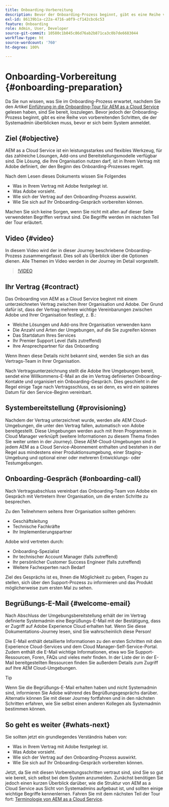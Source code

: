 ```yaml
---
title: Onboarding-Vorbereitung
description: Bevor der Onboarding-Prozess beginnt, gibt es eine Reihe von vorbereitenden Schritten, die der Systemadmin verstehen muss, bevor er sich beim System anmeldet.
exl-id: 86139b1a-c22a-4716-a0f9-cf142cbc6c53
feature: Onboarding
role: Admin, User, Developer
source-git-commit: 10580c1b045c86d76ab2b871ca3c0b7de6683044
workflow-type: ht
source-wordcount: '760'
ht-degree: 100%

---
```


# Onboarding-Vorbereitung {#onboarding-preparation}

Da Sie nun wissen, was Sie im Onboarding-Prozess erwartet, nachdem Sie den Artikel [Einführung in die Onboarding-Tour für AEM as a Cloud Service](overview.md) gelesen haben, sind Sie bereit, loszulegen. Bevor jedoch der Onboarding-Prozess beginnt, gibt es eine Reihe von vorbereitenden Schritten, die der Systemadmin überblicken muss, bevor er sich beim System anmeldet.

## Ziel {#objective}

AEM as a Cloud Service ist ein leistungsstarkes und flexibles Werkzeug, für das zahlreiche Lösungen, Add-ons und Bereitstellungsmodelle verfügbar sind. Die Lösung, die Ihre Organisation nutzen darf, ist in Ihrem Vertrag mit Adobe definiert, der den Beginn des Onboarding-Prozesses regelt.

Nach dem Lesen dieses Dokuments wissen Sie Folgendes

* Was in Ihrem Vertrag mit Adobe festgelegt ist.
* Was Adobe vorsieht.
* Wie sich der Vertrag auf den Onboarding-Prozess auswirkt.
* Wie Sie sich auf Ihr Onboarding-Gespräch vorbereiten können.

Machen Sie sich keine Sorgen, wenn Sie nicht mit allen auf dieser Seite verwendeten Begriffen vertraut sind. Die Begriffe werden im nächsten Teil der Tour erläutert.

## Video    {#video}

In diesem Video wird der in dieser Journey beschriebene Onboarding-Prozess zusammengefasst. Dies soll als Überblick über die Optionen dienen. Alle Themen im Video werden in der Journey im Detail vorgestellt.

>[!VIDEO](https://video.tv.adobe.com/v/336959/?quality=12&learn=on)

## Ihr Vertrag {#contract}

Das Onboarding von AEM as a Cloud Service beginnt mit einem unterzeichneten Vertrag zwischen Ihrer Organisation und Adobe. Der Grund dafür ist, dass der Vertrag mehrere wichtige Vereinbarungen zwischen Adobe und Ihrer Organisation festlegt, z. B.:

* Welche Lösungen und Add-ons Ihre Organisation verwenden kann
* Die Anzahl und Arten der Umgebungen, auf die Sie zugreifen können
* Das Startdatum Ihres Services
* Ihr Premier Support Level (falls zutreffend)
* Ihre Ansprechpartner für das Onboarding

Wenn Ihnen diese Details nicht bekannt sind, wenden Sie sich an das Vertrags-Team in Ihrer Organisation.

Nach Vertragsunterzeichnung stellt die Adobe Ihre Umgebungen bereit, sendet eine Willkommens-E-Mail an die im Vertrag definierten Onboarding-Kontakte und organisiert ein Onboarding-Gespräch. Dies geschieht in der Regel einige Tage nach Vertragsschluss, es sei denn, es wird ein späteres Datum für den Service-Beginn vereinbart.

## Systembereitstellung {#provisioning}

Nachdem der Vertrag unterzeichnet wurde, werden alle AEM Cloud-Umgebungen, die unter den Vertrag fallen, automatisch von Adobe bereitgestellt. Diese Umgebungen werden auch mit Ihren Programmen in Cloud Manager verknüpft (weitere Informationen zu diesem Thema finden Sie weiter unten in der Journey). Diese AEM-Cloud-Umgebungen sind in jedem AEM as a Cloud Service-Abonnement enthalten und bestehen in der Regel aus mindestens einer Produktionsumgebung, einer Staging-Umgebung und optional einer oder mehreren Entwicklungs- oder Testumgebungen.

## Onboarding-Gespräch {#onboarding-call}

Nach Vertragsabschluss vereinbart das Onboarding-Team von Adobe ein Gespräch mit Vertretern Ihrer Organisation, um die ersten Schritte zu besprechen.

Zu den Teilnehmern seitens Ihrer Organisation sollten gehören:

* Geschäftsleitung
* Technische Fachkräfte
* Ihr Implementierungspartner

Adobe wird vertreten durch:

* Onboarding-Spezialist
* Ihr technischer Account Manager (falls zutreffend)
* Ihr persönlicher Customer Success Engineer (falls zutreffend)
* Weitere Fachexperten nach Bedarf

Ziel des Gesprächs ist es, Ihnen die Möglichkeit zu geben, Fragen zu stellen, sich über den Support-Prozess zu informieren und das Produkt möglicherweise zum ersten Mal zu sehen.

## Begrüßungs-E-Mail {#welcome-email}

Nach Abschluss der Umgebungsbereitstellung erhält der im Vertrag definierte Systemadmin eine Begrüßungs-E-Mail mit der Bestätigung, dass er Zugriff auf Adobe Experience Cloud erhalten hat. Wenn Sie diese Dokumentations-Journey lesen, sind Sie wahrscheinlich diese Person!

Die E-Mail enthält detaillierte Informationen zu den ersten Schritten mit den Experience Cloud-Services und dem Cloud Manager-Self-Service-Portal. Zudem enthält die E-Mail wichtige Informationen, etwa wo Sie Support-Ressourcen, Foren, FAQs und vieles mehr finden. In der Liste der in der E-Mail bereitgestellten Ressourcen finden Sie außerdem Details zum Zugriff auf Ihre AEM Cloud-Umgebungen.

>[!TIP]
>
>Wenn Sie die Begrüßungs-E-Mail erhalten haben und nicht Systemadmin sind, informieren Sie Adobe während des Begrüßungsgesprächs darüber. Alternativ können Sie mit dieser Journey fortfahren und in den nächsten Schritten erfahren, wie Sie selbst einen anderen Kollegen als Systemadmin bestimmen können.

## So geht es weiter {#whats-next}

Sie sollten jetzt ein grundlegendes Verständnis haben von:

* Was in Ihrem Vertrag mit Adobe festgelegt ist.
* Was Adobe vorsieht.
* Wie sich der Vertrag auf den Onboarding-Prozess auswirkt.
* Wie Sie sich auf Ihr Onboarding-Gespräch vorbereiten können.

Jetzt, da Sie mit diesen Vorbereitungsschritten vertraut sind, sind Sie so gut wie bereit, sich selbst bei dem System anzumelden. Zunächst benötigen Sie jedoch einen kurzen Überblick darüber, wie die Struktur von AEM as a Cloud Service aus Sicht von Systemadmins aufgebaut ist, und sollten einige wichtige Begriffe kennenlernen. Fahren Sie mit dem nächsten Teil der Tour fort: [Terminologie von AEM as a Cloud Service](terminology.md).
